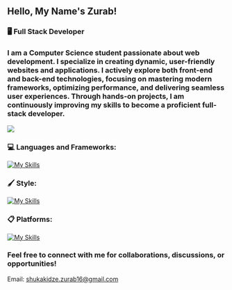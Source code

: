 ## Hello, My Name's Zurab!  

### 🖥️ Full Stack Developer
### I am a Computer Science student passionate about web development. I specialize in creating dynamic, user-friendly websites and applications. I actively explore both front-end and back-end technologies, focusing on mastering modern frameworks, optimizing performance, and delivering seamless user experiences. Through hands-on projects, I am continuously improving my skills to become a proficient full-stack developer.

![](https://komarev.com/ghpvc/?username=ZuRaSha16&color=blue)


### 💻 Languages and Frameworks:
[![My Skills](https://skillicons.dev/icons?i=js,ts,java,cpp,python,react,vite,nextjs,nodejs,git&theme=dark)](https://skillicons.dev)  

### 🖌️ Style:
[![My Skills](https://skillicons.dev/icons?i=css,tailwind,figma&theme=dark)](https://skillicons.dev)  

### 📋 Platforms:
[![My Skills](https://skillicons.dev/icons?i=github,linkedin&theme=dark)](https://skillicons.dev) 

### Feel free to connect with me for collaborations, discussions, or opportunities! <br>
Email: shukakidze.zurab16@gmail.com
